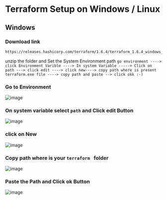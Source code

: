 # Terraform Setup on Windows / Linux
## Windows
### Download link 
```
https://releases.hashicorp.com/terraform/1.6.4/terraform_1.6.4_windows_amd64.zip
```
unzip the folder and Set the System Environment path 
`go environment ----> click Environment Varible ----> In system Variable -----> Click on path ---> click edit ----> click new----> copy path where is present terraform.exe file ----> copy path and paste --> click okk :-) `

### Go to Environment
![image](https://github.com/Fir3eye/terraform/assets/93431222/80a4d3c8-68b6-4a44-bcf4-a96a2f1d27c5)

### On system variable select `path` and Click edit Button
![image](https://github.com/Fir3eye/terraform/assets/93431222/a26a792b-55ed-4d06-ba24-fa3cbebb4157)

### click on New 
![image](https://github.com/Fir3eye/terraform/assets/93431222/0cbc46d1-a673-4cab-94a1-f679b31d50bf)

### Copy path where is your `terraform ` folder
![image](https://github.com/Fir3eye/terraform/assets/93431222/17f53ace-7373-4b48-b436-e6b31c6da690)

### Paste the Path and Click ok Button 
![image](https://github.com/Fir3eye/terraform/assets/93431222/d4982780-d61f-411b-9692-6302b0eb0a19)

